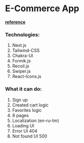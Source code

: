 # E-Commerce App

[**reference**](https://e-commerce-pied-xi.vercel.app/en)

### Technologies:

1. Next.js
2. Tailwind-CSS
3. Chakra-UI
4. Formik.js
5. Recoil.js
6. Swiper.js
7. React-Icons.js

### What it can do:

1. Sign up
2. Created cart logic
3. Favorites logic
4. 8 pages
5. Localization (en-ru-tm)
6. Loading UI
7. Error UI 404
8. Not found UI 500
